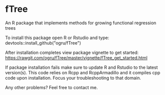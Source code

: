 # fTree
An R package that implements methods for growing functional regression trees

To install this package open R or Rstudio and type: devtools::install_github("ogru/fTree")

After installation completes view package vignette to get started: https://rawgit.com/ogru/fTree/master/vignette/fTree_get_started.html

If package installation fails make sure to update R and Rstudio to the latest version(s). 
This code relies on Rcpp and RcppArmadillo and it compiles cpp code upon installation. Focus your troubleshooting to that domain. 

Any other problems? Feel free to contact me. 


